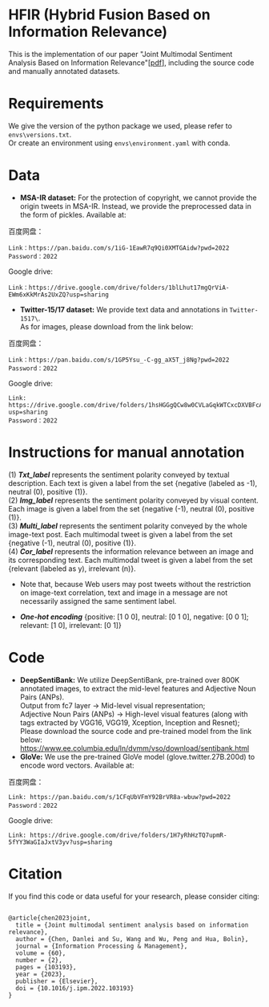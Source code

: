 # HFIR (Hybrid Fusion Based on Information Relevance)
This is the implementation of our paper "Joint Multimodal Sentiment Analysis Based on Information Relevance"[<a href='https://www.sciencedirect.com/science/article/abs/pii/S0306457322002941?CMX_ID=&SIS_ID=&dgcid=STMJ_AUTH_SERV_PUBLISHED&utm_acid=268841898&utm_campaign=STMJ_AUTH_SERV_PUBLISHED&utm_in=DM325336&utm_medium=email&utm_source=AC_' >pdf</a>], including the source code and manually annotated datasets.
# Requirements
We give the version of the python package we used, please refer to `envs\versions.txt`.  
Or create an environment using `envs\environment.yaml` with conda.  

# Data
- **MSA-IR dataset:** For the protection of copyright, we cannot provide the origin tweets in MSA-IR. Instead, we provide the preprocessed data in the form of pickles. Available at:  

百度网盘：
 ```
Link：https://pan.baidu.com/s/1iG-1EawR7q9Qi0XMTGAidw?pwd=2022
Password：2022
```

Google drive:
```
Link：https://drive.google.com/drive/folders/1blLhut17mgQrViA-EWm6xKkMrAs2UxZQ?usp=sharing
```

  
- **Twitter-15/17 dataset:** We provide text data and annotations in `Twitter-1517\`.   
                             As for images, please download from the link below: 

百度网盘：
 ```
Link：https://pan.baidu.com/s/1GP5Ysu_-C-gg_aX5T_j8Ng?pwd=2022 
Password：2022
```

Google drive:
```
Link: https://drive.google.com/drive/folders/1hsHGGgQCw8w0CVLaGqkWTCxcDXVBFcA5?usp=sharing
Password：2022
```
# Instructions for manual annotation    
(1)	***Txt_label*** represents the sentiment polarity conveyed by textual description. Each text is given a label from the set {negative (labeled as -1), neutral (0), positive (1)}.    
(2)	***Img_label*** represents the sentiment polarity conveyed by visual content. Each image is given a label from the set {negative (-1), neutral (0), positive (1)}.    
(3)	***Multi_label*** represents the sentiment polarity conveyed by the whole image-text post. Each multimodal tweet is given a label from the set {negative (-1), neutral (0), positive (1)}.       
(4)	***Cor_label*** represents the information relevance between an image and its corresponding text. Each multimodal tweet is given a label from the set {relevant (labeled as y), irrelevant (n)}.    
- Note that, because Web users may post tweets without the restriction on image-text correlation, text and image in a message are not necessarily assigned the same sentiment label.  

- ***One-hot encoding*** {positive: [1 0 0], neutral: [0 1 0], negative: [0 0 1]; relevant: [1 0], irrelevant: [0 1]}

# Code
- **DeepSentiBank:** We utilize DeepSentiBank, pre-trained over 800K annotated images, to extract the mid-level features and Adjective Noun Pairs (ANPs).     
                     Output from fc7 layer -> Mid-level visual representation;  
                     Adjective Noun Pairs (ANPs) -> High-level visual features (along with tags extracted by VGG16, VGG19, Xception, Inception and Resnet);    
                     Please download the source code and pre-trained model from the link below: https://www.ee.columbia.edu/ln/dvmm/vso/download/sentibank.html    
- **GloVe:** We use the pre-trained GloVe model (glove.twitter.27B.200d) to encode word vectors. Available at:    

百度网盘：
 ```
Link: https://pan.baidu.com/s/1CFqUbVFmY92BrVR8a-wbuw?pwd=2022     
Password：2022
```

Google drive:
```
Link: https://drive.google.com/drive/folders/1H7yRhHzTQ7upmR-5fYY3WaGIaJxtV3yv?usp=sharing
```

# Citation
If you find this code or data useful for your research, please consider citing:

```

@article{chen2023joint,
  title = {Joint multimodal sentiment analysis based on information relevance},
  author = {Chen, Danlei and Su, Wang and Wu, Peng and Hua, Bolin},
  journal = {Information Processing & Management},
  volume = {60},
  number = {2},
  pages = {103193},
  year = {2023},
  publisher = {Elsevier},
  doi = {10.1016/j.ipm.2022.103193}
}

